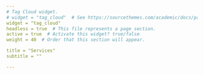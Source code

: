 ```yaml
---
# Tag Cloud widget.
# widget = "tag_cloud"  # See https://sourcethemes.com/academic/docs/page-builder/
widget = "tag_cloud"
headless = true  # This file represents a page section.
active = true  # Activate this widget? true/false
weight = 40  # Order that this section will appear.

title = "Services"
subtitle = ""

---
```

